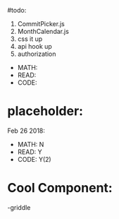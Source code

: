 #todo: 

1. CommitPicker.js
2. MonthCalendar.js
3. css it up
4. api hook up
5. authorization

  - MATH:
  - READ:
  - CODE: 

# placeholder:

Feb 26 2018:
  - MATH: N
  - READ: Y
  - CODE: Y(2)




# Cool Component: 

-griddle 